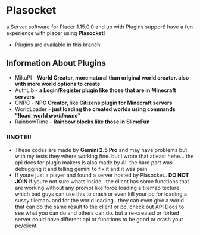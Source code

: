 # Plasocket
a Server software for Placer 1.15.0.0 and up with Plugins support! have a fun experience with placer using **Plasocket**!
- Plugins are available in this branch

## Information About Plugins
- MikuPI - **World Creator, more natural than original world creator. also with more world options to create**
- AuthLib - **a Login/Register plugin like those that are in Minecraft servers**
- CNPC - **NPC Creator, like Citizens plugin for Minecraft servers**
- WorldLoader - **just loading the created worlds using commands "!load_world *worldname*"**
- RainbowTime - **Rainbow blocks like those in SlimeFun**

### !!NOTE!!
- These codes are made by **Gemini 2.5 Pro** and may have problems but with my tests they where working fine. but i wrote that atleast hehe... the api docs for plugin makers is also made by AI. the hard part was debugging it and telling gemini to fix it and it was pain
- If youre just a player and found a server hosted by Plasocket.. **DO NOT JOIN** if youre not sure whats inside.. the client has some functions that are working without any prompt like force loading a tilemap texture which bad guys can use this to crash or even kill your pc for loading a sussy tilemap، and for the world loading.. they can even give a world that can do the same result to the client or pc. check out [API Docs](API.md) to see what you can do and others can do. but a re-created or forked server could have different api or functions to be good or crash your pc/client.
